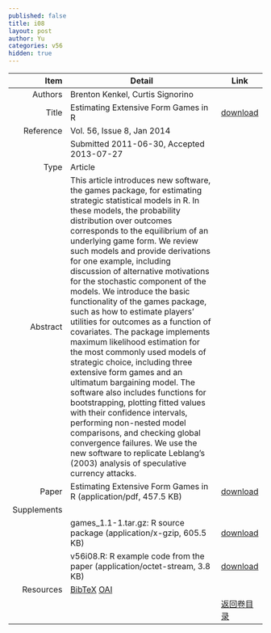 ```yaml
---
published: false
title: i08
layout: post
author: Yu
categories: v56
hidden: true
---
```


| Item | Detail | Link |
|---:|---|---|
| Authors | Brenton Kenkel, Curtis Signorino| |
| Title |Estimating Extensive Form Games in R | [download](http://www.jstatsoft.org/v56/i08/paper) |
| Reference |Vol. 56, Issue 8, Jan 2014 | |
| | Submitted 2011-06-30, Accepted 2013-07-27| | 
| Type | Article| |
| Abstract | This article introduces new software, the games package, for estimating strategic statistical models in R. In these models, the probability distribution over outcomes corresponds to the equilibrium of an underlying game form. We review such models and provide derivations for one example, including discussion of alternative motivations for the stochastic component of the models. We introduce the basic functionality of the games package, such as how to estimate players’ utilities for outcomes as a function of covariates. The package implements maximum likelihood estimation for the most commonly used models of strategic choice, including three extensive form games and an ultimatum bargaining model. The software also includes functions for bootstrapping, plotting fitted values with their confidence intervals, performing non-nested model comparisons, and checking global convergence failures. We use the new software to replicate Leblang’s (2003) analysis of speculative currency attacks.| |
| Paper | Estimating Extensive Form Games in R  (application/pdf, 457.5 KB)| [download](http://www.jstatsoft.org/v56/i08/paper) |
| Supplements | | |
| |games_1.1-1.tar.gz: R source package  (application/x-gzip, 605.5 KB)|  [download](http://www.jstatsoft.org/v56/i08/supp/1) |
| |v56i08.R:           R example code from the paper  (application/octet-stream, 3.8 KB)|  [download](http://www.jstatsoft.org/v56/i08/supp/2) |
| Resources | [BibTeX](http://www.jstatsoft.org/v56/i08/bibtex) [OAI](http://www.jstatsoft.org/oai?verb=GetRecord&identifier=oai.jstatsoft/v56/i08&prefix=oai_dc)| |
| |  | [返回卷目录]({{site.baseurl}}/volume/v56.html) |